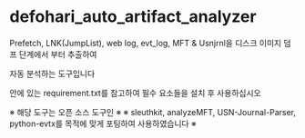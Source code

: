 # defohari_auto_artifact_analyzer

Prefetch, LNK(JumpList), web log, evt_log, MFT & Usnjrnl을 디스크 이미지 덤프 단계에서 부터 추출하여 

자동 분석하는 도구입니다

안에 있는 requirement.txt를 참고하여 필수 요소들을 설치 후 사용하십시오 

※ 해당 도구는 오픈 소스 도구인 ※
※ sleuthkit, analyzeMFT, USN-Journal-Parser, python-evtx를 목적에 맞게 포팅하여 사용하였습니다 ※

